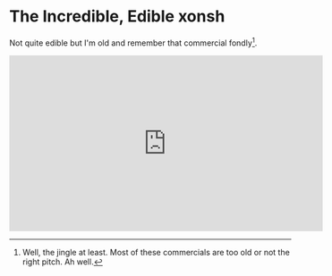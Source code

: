 # The Incredible, Edible xonsh

Not quite edible but I'm old and remember that commercial fondly[^1].

<iframe width="560" height="315" src="https://www.youtube-nocookie.com/embed/NCFLNv3xbGM" title="YouTube video player" frameborder="0" allow="accelerometer; autoplay; clipboard-write; encrypted-media; gyroscope; picture-in-picture" allowfullscreen></iframe>


[^1]: Well, the jingle at least. Most of these commercials are too old or not the right pitch. Ah well.

